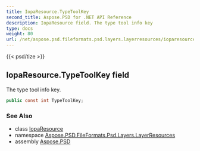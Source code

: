 ```yaml
---
title: IopaResource.TypeToolKey
second_title: Aspose.PSD for .NET API Reference
description: IopaResource field. The type tool info key
type: docs
weight: 80
url: /net/aspose.psd.fileformats.psd.layers.layerresources/ioparesource/typetoolkey/
---
```

{{< psd/tize >}}
## IopaResource.TypeToolKey field

The type tool info key.

```csharp
public const int TypeToolKey;
```

### See Also

* class [IopaResource](../)
* namespace [Aspose.PSD.FileFormats.Psd.Layers.LayerResources](../../ioparesource/)
* assembly [Aspose.PSD](../../../)


